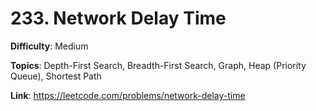 # 233. Network Delay Time

**Difficulty**: Medium

**Topics**: Depth-First Search, Breadth-First Search, Graph, Heap (Priority Queue), Shortest Path

**Link**: https://leetcode.com/problems/network-delay-time

